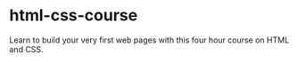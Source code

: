 # html-css-course
Learn to build your very first web pages with this four hour course on HTML and CSS.